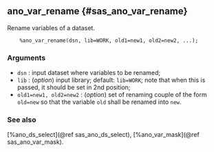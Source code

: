 ## ano_var_rename {#sas_ano_var_rename}
Rename variables of a dataset.

~~~sas
	%ano_var_rename(dsn, lib=WORK, old1=new1, old2=new2, ...);
~~~

### Arguments
* `dsn` : input dataset where variables to be renamed;
* `lib` : (_option_) input library; default: `lib=WORK`; note that when this is passed,
	it should be set in 2nd position;
* `old1=new1, old2=new2` : (_option_) set of renaming couple of the form `old=new` so that
	the variable `old` shall be renamed into `new`.

### See also
[%ano_ds_select](@ref sas_ano_ds_select), [%ano_var_mask](@ref sas_ano_var_mask).

